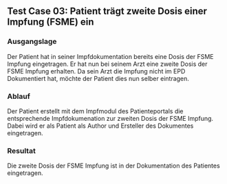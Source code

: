 ## Test Case 03: Patient trägt zweite Dosis einer Impfung (FSME) ein

### Ausgangslage
Der Patient hat in seiner Impfdokumentation bereits eine Dosis der FSME Impfung eingetragen. Er hat nun bei seinem Arzt eine zweite Dosis der FSME Impfung erhalten. Da sein Arzt die Impfung nicht im EPD Dokumentiert hat, möchte der Patient dies nun selber eintragen. 

### Ablauf
Der Patient erstellt mit dem Impfmodul des Patienteportals die entsprechende Impfdokumenation zur zweiten Dosis der FSME Impfung. Dabei wird er als Patient als Author und Ersteller des Dokumentes eingetragen.


### Resultat
Die zweite Dosis der FSME Impfung ist in der Dokumentation des Patientes eingetragen.


